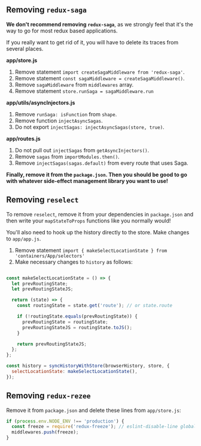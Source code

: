 ## Removing `redux-saga`

**We don't recommend removing `redux-saga`**, as we strongly feel that it's the
way to go for most redux based applications.

If you really want to get rid of it, you will have to delete its traces from several places.

**app/store.js**

1. Remove statement `import createSagaMiddleware from 'redux-saga'`.
2. Remove statement `const sagaMiddleware = createSagaMiddleware()`.
3. Remove `sagaMiddleware` from `middlewares` array.
4. Remove statement `store.runSaga = sagaMiddleware.run`

**app/utils/asyncInjectors.js**

1. Remove `runSaga: isFunction` from `shape`.
2. Remove function `injectAsyncSagas`.
3. Do not export `injectSagas: injectAsyncSagas(store, true)`.

**app/routes.js**

1. Do not pull out `injectSagas` from `getAsyncInjectors()`.
2. Remove `sagas` from `importModules.then()`.
3. Remove `injectSagas(sagas.default)` from every route that uses Saga.

**Finally, remove it from the `package.json`. Then you should be good to go with whatever
side-effect management library you want to use!**

## Removing `reselect`

To remove `reselect`, remove it from your dependencies in `package.json` and then write
your `mapStateToProps` functions like you normally would!

You'll also need to hook up the history directly to the store. Make changes to `app/app.js`.

1. Remove statement `import { makeSelectLocationState } from 'containers/App/selectors'`
2. Make necessary changes to `history` as follows:

```js

const makeSelectLocationState = () => {
  let prevRoutingState;
  let prevRoutingStateJS;

  return (state) => {
    const routingState = state.get('route'); // or state.route

    if (!routingState.equals(prevRoutingState)) {
      prevRoutingState = routingState;
      prevRoutingStateJS = routingState.toJS();
    }

    return prevRoutingStateJS;
  };
};

const history = syncHistoryWithStore(browserHistory, store, {
  selectLocationState: makeSelectLocationState(),
});
```
## Removing `redux-rezee`

Remove it from `package.json` and delete these lines from `app/store.js`:

```js
if (process.env.NODE_ENV !== 'production') {
  const freeze = require('redux-freeze'); // eslint-disable-line global-require
  middlewares.push(freeze);
}
```
